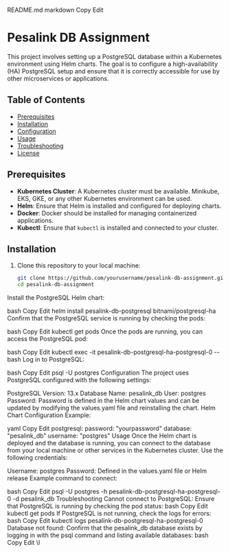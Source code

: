 README.md
markdown
Copy
Edit
# Pesalink DB Assignment

This project involves setting up a PostgreSQL database within a Kubernetes environment using Helm charts. The goal is to configure a high-availability (HA) PostgreSQL setup and ensure that it is correctly accessible for use by other microservices or applications.

## Table of Contents
- [Prerequisites](#prerequisites)
- [Installation](#installation)
- [Configuration](#configuration)
- [Usage](#usage)
- [Troubleshooting](#troubleshooting)
- [License](#license)

## Prerequisites

- **Kubernetes Cluster**: A Kubernetes cluster must be available. Minikube, EKS, GKE, or any other Kubernetes environment can be used.
- **Helm**: Ensure that Helm is installed and configured for deploying charts.
- **Docker**: Docker should be installed for managing containerized applications.
- **Kubectl**: Ensure that `kubectl` is installed and connected to your cluster.

## Installation

1. Clone this repository to your local machine:
   ```bash
   git clone https://github.com/yourusername/pesalink-db-assignment.git
   cd pesalink-db-assignment
Install the PostgreSQL Helm chart:

bash
Copy
Edit
helm install pesalink-db-postgresql bitnami/postgresql-ha
Confirm that the PostgreSQL service is running by checking the pods:

bash
Copy
Edit
kubectl get pods
Once the pods are running, you can access the PostgreSQL pod:

bash
Copy
Edit
kubectl exec -it pesalink-db-postgresql-ha-postgresql-0 -- bash
Log in to PostgreSQL:

bash
Copy
Edit
psql -U postgres
Configuration
The project uses PostgreSQL configured with the following settings:

PostgreSQL Version: 13.x
Database Name: pesalink_db
User: postgres
Password: Password is defined in the Helm chart values and can be updated by modifying the values.yaml file and reinstalling the chart.
Helm Chart Configuration Example:

yaml
Copy
Edit
postgresql:
  password: "yourpassword"
  database: "pesalink_db"
  username: "postgres"
Usage
Once the Helm chart is deployed and the database is running, you can connect to the database from your local machine or other services in the Kubernetes cluster. Use the following credentials:

Username: postgres
Password: Defined in the values.yaml file or Helm release
Example command to connect:

bash
Copy
Edit
psql -U postgres -h pesalink-db-postgresql-ha-postgresql-0 -d pesalink_db
Troubleshooting
Cannot connect to PostgreSQL:
Ensure that PostgreSQL is running by checking the pod status:
bash
Copy
Edit
kubectl get pods
If PostgreSQL is not running, check the logs for errors:
bash
Copy
Edit
kubectl logs pesalink-db-postgresql-ha-postgresql-0
Database not found:
Confirm that the pesalink_db database exists by logging in with the psql command and listing available databases:
bash
Copy
Edit
\l